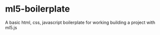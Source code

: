# ml5-boilerplate
A basic html, css, javascript boilerplate for working building a project with ml5.js
